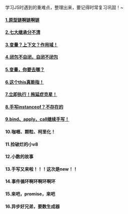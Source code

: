学习JS时遇到的重难点，整理出来，要记得时常复习巩固！~

#### [1.原型链啊链啊链](https://github.com/Secluded-Ocean/Difficult_point_in_JS/tree/main/1.%E5%8E%9F%E5%9E%8B%E9%93%BE)

#### [2.七大继承分不清](https://github.com/Secluded-Ocean/Difficult_point_in_JS/tree/main/2.%E7%BB%A7%E6%89%BF)

#### [3.变量？上下文？作用域！](https://github.com/Secluded-Ocean/Difficult_point_in_JS/tree/main/3.%E4%BD%9C%E7%94%A8%E5%9F%9F)

#### [4.闭包不自闭，自闭不闭包](https://github.com/Secluded-Ocean/Difficult_point_in_JS/tree/main/4.%E9%97%AD%E5%8C%85)

#### [5.变量，你要去哪？](https://github.com/Secluded-Ocean/Difficult_point_in_JS/tree/main/3.%E4%BD%9C%E7%94%A8%E5%9F%9F)

#### [6.这个this真能指！](https://github.com/Secluded-Ocean/Difficult_point_in_JS/tree/main/5.this)

#### [7.立即执行！拖延症克星！](https://github.com/Secluded-Ocean/Difficult_point_in_JS/tree/main/6.%E7%AB%8B%E5%8D%B3%E6%89%A7%E8%A1%8C%E5%87%BD%E6%95%B0)

#### [8.手写instanceof？不存在的](https://github.com/Secluded-Ocean/Difficult_point_in_JS/tree/main/7.instanceof%E5%92%8Ctypeof)

#### [9.bind、apply、call继续手写！](https://github.com/Secluded-Ocean/Difficult_point_in_JS/tree/main/8.call%26apply%26bind)

#### 10.咖喱、颗粒、柯里化！

#### 11.捡破烂的小v8

#### 12.小数的故事

#### 13.手写又来啦！！！这次是new！！

#### 14.事件循环啊环啊环啊环

#### 15.来吧，promise，来吧

#### 16.异步好兄弟，要数生成器
